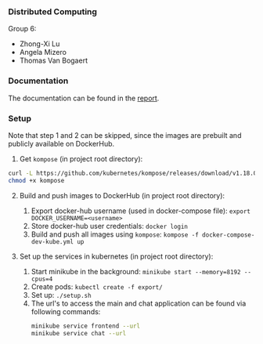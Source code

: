 
### Distributed Computing

Group 6:
- Zhong-Xi Lu
- Angela Mizero
- Thomas Van Bogaert


### Documentation

The documentation can be found in the [report](report/report.pdf).

### Setup

Note that step 1 and 2 can be skipped, since the images are prebuilt and publicly available on DockerHub.

1. Get `kompose` (in project root directory):
```bash
curl -L https://github.com/kubernetes/kompose/releases/download/v1.18.0/kompose-linux-amd64 -o kompose
chmod +x kompose
```

2. Build and push images to DockerHub (in project root directory):
    1. Export docker-hub username (used in docker-compose file): `export DOCKER_USERNAME=<username>`
    2. Store docker-hub user credentials: `docker login`
    3. Build and push all images using `kompose`: `kompose -f docker-compose-dev-kube.yml up`

3. Set up the services in kubernetes (in project root directory):
    1. Start minikube in the background: `minikube start --memory=8192 --cpus=4`
    2. Create pods: `kubectl create -f export/`
    3. Set up: `./setup.sh`
    4. The url's to access the main and chat application can be found via following commands:
        ```bash
        minikube service frontend --url
        minikube service chat --url
        ```
